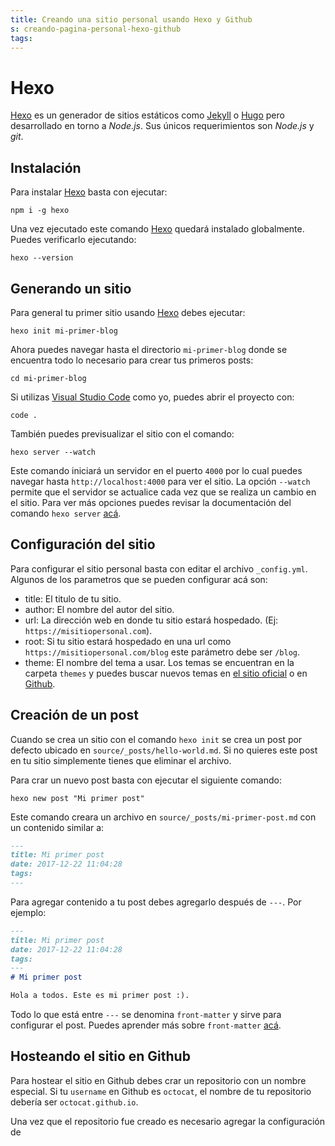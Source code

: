 ```yaml
---
title: Creando una sitio personal usando Hexo y Github
s: creando-pagina-personal-hexo-github
tags:
---
```

# Hexo

[Hexo](https://hexo.io/) es un generador de sitios estáticos como [Jekyll](https://jekyllrb.com/) o [Hugo](https://gohugo.io/) pero desarrollado en torno a *Node.js*. Sus únicos requerimientos son *Node.js* y *git*.

## Instalación

Para instalar [Hexo](https://hexo.io/) basta con ejecutar:

    npm i -g hexo

Una vez ejecutado este comando [Hexo](https://hexo.io/) quedará instalado globalmente. Puedes verificarlo ejecutando:

    hexo --version

## Generando un sitio

Para general tu primer sitio usando [Hexo](https://hexo.io/) debes ejecutar:

    hexo init mi-primer-blog

Ahora puedes navegar hasta el directorio `mi-primer-blog` donde se encuentra todo lo necesario para crear tus primeros posts:

    cd mi-primer-blog

Si utilizas [Visual Studio Code](https://code.visualstudio.com/) como yo, puedes abrir el proyecto con:

    code .

También puedes previsualizar el sitio con el comando:

    hexo server --watch

Este comando iniciará un servidor en el puerto `4000` por lo cual puedes navegar hasta `http://localhost:4000` para ver el sitio. La opción `--watch` permite que el servidor se actualice cada vez que se realiza un cambio en el sitio. Para ver más opciones puedes revisar la documentación del comando `hexo server` [acá](https://hexo.io/docs/commands.html#server).

## Configuración del sitio

Para configurar el sitio personal basta con editar el archivo `_config.yml`. Algunos de los parametros que se pueden configurar acá son:
- title: El titulo de tu sitio.
- author: El nombre del autor del sitio.
- url: La dirección web en donde tu sitio estará hospedado. (Ej: `https://misitiopersonal.com`).
- root: Si tu sitio estará hospedado en una url como `https://misitiopersonal.com/blog` este parámetro debe ser `/blog`.
- theme: El nombre del tema a usar. Los temas se encuentran en la carpeta `themes` y puedes buscar nuevos temas en [el sitio oficial](https://hexo.io/themes/index.html) o en [Github](https://github.com/topics/hexo-theme).

## Creación de un post

Cuando se crea un sitio con el comando `hexo init` se crea un post por defecto ubicado en `source/_posts/hello-world.md`. Si no quieres este post en tu sitio simplemente tienes que eliminar el archivo.

Para crar un nuevo post basta con ejecutar el siguiente comando:

    hexo new post "Mi primer post"

Este comando creara un archivo en `source/_posts/mi-primer-post.md` con un contenido similar a:

``` markdown
---
title: Mi primer post
date: 2017-12-22 11:04:28
tags:
---
```

Para agregar contenido a tu post debes agregarlo después de `---`. Por ejemplo:

``` markdown
---
title: Mi primer post
date: 2017-12-22 11:04:28
tags:
---
# Mi primer post

Hola a todos. Este es mi primer post :).
```

Todo lo que está entre `---` se denomina `front-matter` y sirve para configurar el post. Puedes aprender más sobre `front-matter` [acá](https://hexo.io/docs/front-matter.html).

## Hosteando el sitio en Github

Para hostear el sitio en Github debes crar un repositorio con un nombre especial. Si tu `username` en Github es `octocat`, el nombre de tu repositorio debería ser `octocat.github.io`.

Una vez que el repositorio fue creado es necesario agregar la configuración de 